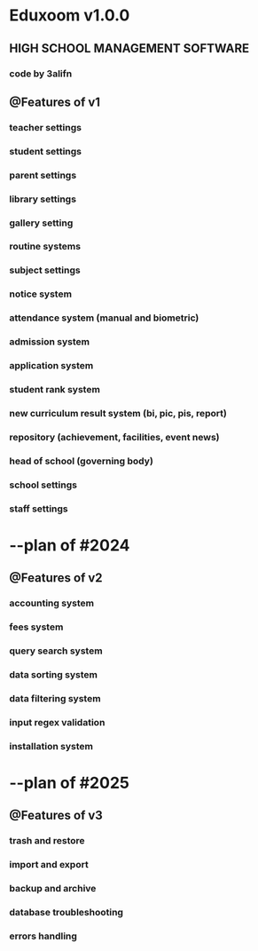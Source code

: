 # Eduxoom v1.0.0
## HIGH SCHOOL MANAGEMENT SOFTWARE
### code by 3alifn

## @Features of v1
### teacher settings
### student settings
### parent settings
### library settings
### gallery setting
### routine systems
### subject settings
### notice system
### attendance system (manual and biometric)
### admission system
### application system
### student rank system
### new curriculum result system (bi, pic, pis, report)
### repository (achievement, facilities, event news)
### head of school (governing body)
### school settings
### staff settings

# --plan of #2024
## @Features of v2
### accounting system
### fees system
### query search system
### data sorting system
### data filtering system
### input regex validation
### installation system

# --plan of #2025
## @Features of v3
### trash and restore
### import and export
### backup and archive
### database troubleshooting
### errors handling